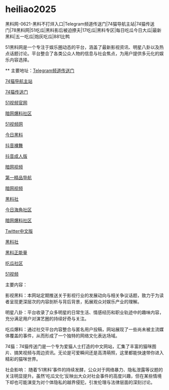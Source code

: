 # heiliao2025
黑料网-0621-黑料不打烊入口|Telegram频道传送门|74猫导航主站|74猫传送门|78黑料网|51吃瓜|黑料影后被迫撩夫|17吃瓜|黑料专区|每日吃瓜今日大瓜|最新黑料|五一吃瓜|炮灰吃瓜|881比鸭

51黑料网是一个专注于娱乐圈动态的平台，涵盖了最新影视资讯、明星八卦以及热点话题讨论。平台整合了各类公众人物的信息与社会焦点，为用户提供多元化的娱乐内容选择。

** 主要地址：<a href="https://74mao.com/">Telegram频道传送门</a>

<a href="https://74mao.com/">74猫导航主站</a>

<a href="https://74mao.com/">74猫传送门</a>

<a href="https://hj-1282.pages.dev/">51视频官网</a>

<a href="https://aw3-22.pages.dev/">暗网爆料社区</a>

<a href="https://hj-1301.pages.dev/">51视频网</a>

<a href="https://hl451.pages.dev/">今日黑料</a>

<a href="https://dy9-20.pages.dev/">抖音裸舞</a>

<a href="https://dy8-23.pages.dev/">抖音成人版</a>

<a href="https://aw8-23.pages.dev/">暗网视频</a>

<a href="https://hj-1090.pages.dev/">第一精品导航</a>

<a href="https://aw8-16.pages.dev/">暗网视频</a>

<a href="https://hl438.pages.dev/">黑料社</a>

<a href="https://hj-1320.pages.dev/">今日海角社区</a>

<a href="https://aw3-15.pages.dev/">暗网爆料社区</a>

<a href="https://cg28-01.pages.dev/">Twitter中文版</a>

<a href="https://hl387.pages.dev/">黑料社</a>

<a href="https://hl380.pages.dev/">黑料正能量</a>

<a href="https://cg863.pages.dev/">吃瓜社区</a>

<a href="https://hj-1273.pages.dev/">51视频</a>

主要内容：

影视黑料：本网站定期推送关于影视行业的发展动向与相关争议话题，致力于为读者呈现更深层次的内容剖析与背后背景，拓展观众对娱乐产业的理解。

明星八卦：平台收录了众多明星的日常生活、情感经历和职业轨迹中的趣味内容，充分满足用户对演艺圈的持续好奇与关注。

吃瓜爆料：通过社交平台内容整合与匿名用户投稿，网站展现了一些尚未被主流媒体覆盖的事件，从而形成了一个独特的网络文化表达场域。

74猫：74猫传送门是一个专为爱猫人士打造的中文网站，汇集了丰富的猫咪图片、搞笑视频与周边资讯。无论是可爱瞬间还是高清萌照，这里都能快速带你进入精彩的猫咪世界。

社会影响：
随着‘51黑料’事件的持续发酵，公众对于网络暴力、隐私泄露等议题的关注明显提升。虽然‘吃瓜文化’反映出大众对社会事件的高度兴趣，但在某些情境下却也可能演变为对个体隐私的越界侵犯，引发伦理与法律层面的深刻讨论。
